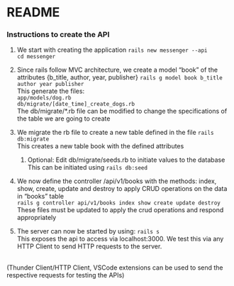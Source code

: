 # README

### Instructions to create the API

1. We start with creating the application
```rails new messenger --api```<br>
```cd messenger```

2. Since rails follow MVC architecture, we create a model “book” of the attributes {b_title, author, year, publisher}
```rails g model book b_title author year publisher```<br>
This generate the files:<br>
```app/models/dog.rb```<br>
```db/migrate/[date_time]_create_dogs.rb```<br>
The db/migrate/*.rb file can be modified to change the specifications of the table we are going to create


3. We migrate the rb file to create a new table defined in the file
```rails db:migrate```<br>
This creates a new table book with the defined attributes
    1. Optional: Edit db/migrate/seeds.rb to initiate values to the database<br>
    This can be initiated using
    ```rails db:seed```

4. We now define the controller /api/v1/books with the methods: index, show, create, update and destroy to apply CRUD operations on the data in “books” table<br>
```rails g controller api/v1/books index show create update destroy```<br>
These files must be updated to apply the crud operations and respond appropriately

5. The server can now be started by using: 
```rails s```<br>
This exposes the api to access via localhost:3000. We test this via any HTTP Client to send HTTP requests to the server.

<br>
(Thunder Client/HTTP Client, VSCode extensions can be used to send the respective requests for testing the APIs)

